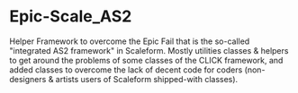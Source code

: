 Epic-Scale_AS2
==============

Helper Framework to overcome the Epic Fail that is the so-called "integrated AS2 framework" in Scaleform. Mostly utilities classes &amp; helpers to get around the problems of some classes of the CLICK framework, and added classes to overcome the lack of decent code for coders (non-designers &amp; artists users of Scaleform shipped-with classes).